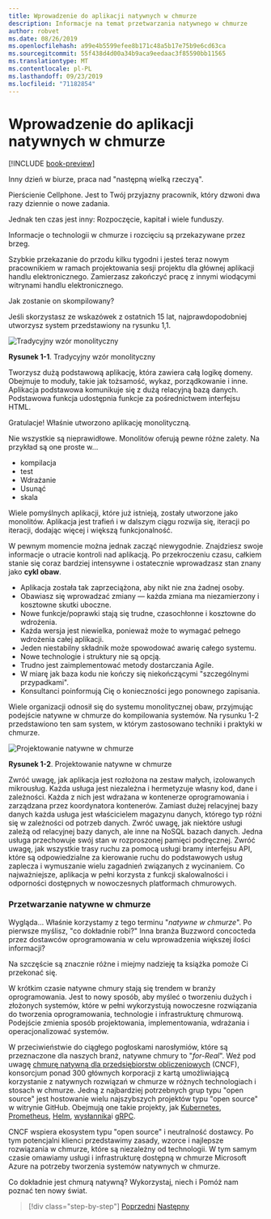 ```yaml
---
title: Wprowadzenie do aplikacji natywnych w chmurze
description: Informacje na temat przetwarzania natywnego w chmurze
author: robvet
ms.date: 08/26/2019
ms.openlocfilehash: a99e4b5599efee8b171c48a5b17e75b9e6cd63ca
ms.sourcegitcommit: 55f438d4d00a34b9aca9eedaac3f85590bb11565
ms.translationtype: MT
ms.contentlocale: pl-PL
ms.lasthandoff: 09/23/2019
ms.locfileid: "71182854"
---
```

# <a name="introduction-to-cloud-native-applications"></a>Wprowadzenie do aplikacji natywnych w chmurze

[!INCLUDE [book-preview](../../../includes/book-preview.md)]

Inny dzień w biurze, praca nad "następną wielką rzeczyą".

Pierścienie Cellphone. Jest to Twój przyjazny pracownik, który dzwoni dwa razy dziennie o nowe zadania.

Jednak ten czas jest inny: Rozpoczęcie, kapitał i wiele funduszy.

Informacje o technologii w chmurze i rozcięciu są przekazywane przez brzeg.

Szybkie przekazanie do przodu kilku tygodni i jesteś teraz nowym pracownikiem w ramach projektowania sesji projektu dla głównej aplikacji handlu elektronicznego. Zamierzasz zakończyć pracę z innymi wiodącymi witrynami handlu elektronicznego.

Jak zostanie on skompilowany?

Jeśli skorzystasz ze wskazówek z ostatnich 15 lat, najprawdopodobniej utworzysz system przedstawiony na rysunku 1,1.

![Tradycyjny wzór monolityczny](./media/monolithic-design.png)

**Rysunek 1-1**. Tradycyjny wzór monolityczny

Tworzysz dużą podstawową aplikację, która zawiera całą logikę domeny. Obejmuje to moduły, takie jak tożsamość, wykaz, porządkowanie i inne. Aplikacja podstawowa komunikuje się z dużą relacyjną bazą danych. Podstawowa funkcja udostępnia funkcje za pośrednictwem interfejsu HTML.

Gratulacje!  Właśnie utworzono aplikację monolityczną.

Nie wszystkie są nieprawidłowe. Monolitów oferują pewne różne zalety. Na przykład są one proste w...

- kompilacja 
- test
- Wdrażanie
- Usunąć
- skala

Wiele pomyślnych aplikacji, które już istnieją, zostały utworzone jako monolitów. Aplikacja jest trafień i w dalszym ciągu rozwija się, iteracji po iteracji, dodając więcej i większą funkcjonalność.

W pewnym momencie można jednak zacząć niewygodnie. Znajdziesz swoje informacje o utracie kontroli nad aplikacją. Po przekroczeniu czasu, całkiem stanie się coraz bardziej intensywne i ostatecznie wprowadzasz stan znany jako **cykl obaw**.

- Aplikacja została tak zaprzeciążona, aby nikt nie zna żadnej osoby.
- Obawiasz się wprowadzać zmiany — każda zmiana ma niezamierzony i kosztowne skutki uboczne.
- Nowe funkcje/poprawki stają się trudne, czasochłonne i kosztowne do wdrożenia.
- Każda wersja jest niewielka, ponieważ może to wymagać pełnego wdrożenia całej aplikacji.
- Jeden niestabilny składnik może spowodować awarię całego systemu.
- Nowe technologie i struktury nie są opcją.
- Trudno jest zaimplementować metody dostarczania Agile.
- W miarę jak baza kodu nie kończy się niekończącymi "szczególnymi przypadkami".
- Konsultanci poinformują Cię o konieczności jego ponownego zapisania.

Wiele organizacji odnosił się do systemu monolitycznej obaw, przyjmując podejście natywne w chmurze do kompilowania systemów. Na rysunku 1-2 przedstawiono ten sam system, w którym zastosowano techniki i praktyki w chmurze.

![Projektowanie natywne w chmurze](./media/cloud-native-design.png)

**Rysunek 1-2**. Projektowanie natywne w chmurze

Zwróć uwagę, jak aplikacja jest rozłożona na zestaw małych, izolowanych mikrousług. Każda usługa jest niezależna i hermetyzuje własny kod, dane i zależności. Każda z nich jest wdrażana w kontenerze oprogramowania i zarządzana przez koordynatora kontenerów. Zamiast dużej relacyjnej bazy danych każda usługa jest właścicielem magazynu danych, którego typ różni się w zależności od potrzeb danych. Zwróć uwagę, jak niektóre usługi zależą od relacyjnej bazy danych, ale inne na NoSQL bazach danych. Jedna usługa przechowuje swój stan w rozproszonej pamięci podręcznej. Zwróć uwagę, jak wszystkie trasy ruchu za pomocą usługi bramy interfejsu API, które są odpowiedzialne za kierowanie ruchu do podstawowych usług zaplecza i wymuszanie wielu zagadnień związanych z wycinaniem. Co najważniejsze, aplikacja w pełni korzysta z funkcji skalowalności i odporności dostępnych w nowoczesnych platformach chmurowych.

### <a name="cloud-native-computing"></a>Przetwarzanie natywne w chmurze

Wygląda... Właśnie korzystamy z tego terminu "*natywne w chmurze*". Po pierwsze myślisz, "co dokładnie robi?" Inna branża Buzzword concocteda przez dostawców oprogramowania w celu wprowadzenia większej ilości informacji?

Na szczęście są znacznie różne i miejmy nadzieję ta książka pomoże Ci przekonać się.

W krótkim czasie natywne chmury stają się trendem w branży oprogramowania. Jest to nowy sposób, aby myśleć o tworzeniu dużych i złożonych systemów, które w pełni wykorzystują nowoczesne rozwiązania do tworzenia oprogramowania, technologie i infrastrukturę chmurową. Podejście zmienia sposób projektowania, implementowania, wdrażania i operacjonalizować systemów.

W przeciwieństwie do ciągłego pogłoskami narosłymiów, które są przeznaczone dla naszych branż, natywne chmury to "*for-Real*". Weź pod uwagę [chmurę natywną dla przedsiębiorstw obliczeniowych](https://www.cncf.io/) (CNCF), konsorcjum ponad 300 głównych korporacji z kartą umożliwiającą korzystanie z natywnych rozwiązań w chmurze w różnych technologiach i stosach w chmurze. Jedną z najbardziej potrzebnych grup typu "open source" jest hostowanie wielu najszybszych projektów typu "open source" w witrynie GitHub. Obejmują one takie projekty, jak [Kubernetes](https://kubernetes.io/), [Prometheus](https://prometheus.io/), [Helm](https://helm.sh/), [wysłannika](https://www.envoyproxy.io/)i [gRPC](https://grpc.io/).

CNCF wspiera ekosystem typu "open source" i neutralność dostawcy. Po tym potencjalni klienci przedstawimy zasady, wzorce i najlepsze rozwiązania w chmurze, które są niezależny od technologii. W tym samym czasie omawiamy usługi i infrastrukturę dostępną w chmurze Microsoft Azure na potrzeby tworzenia systemów natywnych w chmurze. 

Co dokładnie jest chmurą natywną? Wykorzystaj, niech i Pomóż nam poznać ten nowy świat.

>[!div class="step-by-step"]
>[Poprzedni](index.md)
>[Następny](definition.md)
